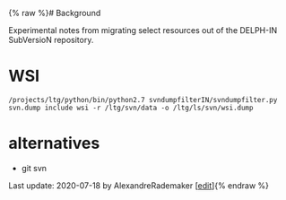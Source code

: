 {% raw %}# Background

Experimental notes from migrating select resources out of the DELPH-IN
SubVersioN repository.

# WSI

    /projects/ltg/python/bin/python2.7 svndumpfilterIN/svndumpfilter.py svn.dump include wsi -r /ltg/svn/data -o /ltg/ls/svn/wsi.dump

# alternatives

- git svn

Last update: 2020-07-18 by AlexandreRademaker [[edit](https://github.com/delph-in/docs/wiki/SvnMigration/_edit)]{% endraw %}